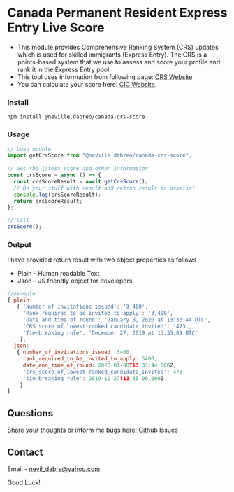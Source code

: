 # Canada Permanent Resident Express Entry Live Score
- This module provides Comprehensive Ranking System (CRS) updates which is used for skilled immigrants (Express Entry). The CRS is a points-based system that we use to assess and score your profile and rank it in the Express Entry pool.
- This tool uses information from following page: [CRS Website](https://www.canada.ca/en/immigration-refugees-citizenship/services/immigrate-canada/express-entry/submit-profile/rounds-invitations.html)
- You can calculate your score here: [CIC Website](https://www.cic.gc.ca/english/immigrate/skilled/crs-tool.asp).

### Install
```shell
npm install @neville.dabreo/canada-crs-score
```

### Usage
```js
// Load module
import getCrsScore from "@neville.dabreo/canada-crs-score";
 
// Get the latest score and other information
const crsScore = async () => {
  const crsScoreResult = await getCrsScore();
  // Do your stuff with result and retrun result in promise!
  console.log(crsScoreResult);
  return crsScoreResult;
};

// Call 
crsScore();
```


### Output
I have provided return result with two object properties as follows
  - Plain - Human readable Text
  - Json - JS friendly object for developers.

```js
//example
{ plain:
   { 'Number of invitations issued': '3,400',
     'Rank required to be invited to apply': '3,400',
     'Date and time of round': 'January 8, 2020 at 13:33:44 UTC',
     'CRS score of lowest-ranked candidate invited': '473',
     'Tie-breaking rule': 'December 27, 2019 at 13:35:09 UTC'
    },
  json:
   { number_of_invitations_issued: 3400,
     rank_required_to_be_invited_to_apply: 3400,
     date_and_time_of_round: 2020-01-08T13:33:44.000Z,
     'crs_score_of_lowest-ranked_candidate_invited': 473,
     'tie-breaking_rule': 2019-12-27T13:35:09.000Z 
    } 
}
```

## Questions
Share your thoughts or inform me bugs here: [Github Issues](https://github.com/NevilDabre/crsscore/issues)

## Contact
Email - [nevil_dabre@yahoo.com](nevil_dabre@yahoo.com)


Good Luck!

